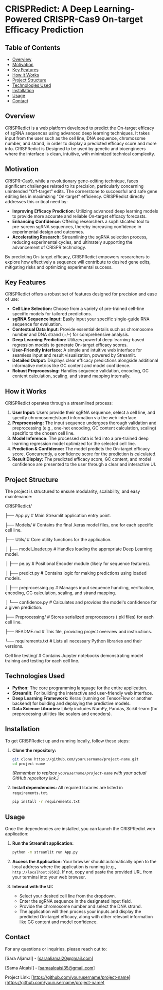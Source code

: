 # CRISPRedict: A Deep Learning-Powered CRISPR-Cas9 On-target Efficacy Prediction

## Table of Contents
- [Overview](#overview)
- [Motivation](#motivation)
- [Key Features](#key-features)
- [How it Works](#how-it-works)
- [Project Structure](#project-structure)
- [Technologies Used](#technologies-used)
- [Installation](#installation)
- [Usage](#usage)
- [Contact](#contact)

## Overview

CRISPRedict is a web platform developed to predict the On-target efficacy of sgRNA sequences using advanced deep learning techniques. It takes input from the user such as the cell line, DNA sequence, chromosome number, and strand, in order to display a predicted efficacy score and more info. CRISPRedict is Designed to be used by genetic and bioengineers where the interface is clean, intuitive, with minimized technical complexity.

## Motivation

CRISPR-Cas9, while a revolutionary gene-editing technique, faces significant challenges related to its precision, particularly concerning unintended "Off-target" edits. The cornerstone to successful and safe gene editing lies in maximizing "On-target" efficiency. CRISPRedict directly addresses this critical need by:

- **Improving Efficacy Prediction:** Utilizing advanced deep learning models to provide more accurate and reliable On-target efficacy forecasts.
- **Enhancing Confidence:** Offering researchers a sophisticated tool to pre-screen sgRNA sequences, thereby increasing confidence in experimental design and outcomes.
- **Accelerating Research:** Streamlining the sgRNA selection process, reducing experimental cycles, and ultimately supporting the advancement of CRISPR technology.

By predicting On-target efficacy, CRISPRedict empowers researchers to explore how effectively a sequence will contribute to desired gene edits, mitigating risks and optimizing experimental success.

## Key Features

CRISPRedict offers a robust set of features designed for precision and ease of use:

-   **Cell Line Selection:** Choose from a variety of pre-trained cell-line specific models for tailored predictions.
-   **sgRNA Sequence Input:** Easily input your specific single-guide RNA sequence for evaluation.
-   **Contextual Data Input:** Provide essential details such as chromosome number and DNA strand (+/-) for comprehensive analysis.
-   **Deep Learning Prediction:** Utilizes powerful deep learning-based regression models to generate On-target efficacy scores.
-   **User-Friendly Interface:** A simple and intuitive web interface for seamless input and result visualization, powered by Streamlit.
-   **Detailed Output:** Displays clear efficacy predictions alongside additional informative metrics like GC content and model confidence.
-   **Robust Preprocessing:** Handles sequence validation, encoding, GC content calculation, scaling, and strand mapping internally.

## How it Works

CRISPRedict operates through a streamlined process:

1.  **User Input:** Users provide their sgRNA sequence, select a cell line, and specify chromosome/strand information via the web interface.
2.  **Preprocessing:** The input sequence undergoes thorough validation and preprocessing (e.g., one-hot encoding, GC content calculation, scaling) specific to the chosen cell line.
3.  **Model Inference:** The processed data is fed into a pre-trained deep learning regression model optimized for the selected cell line.
4.  **Prediction & Confidence:** The model predicts the On-target efficacy score. Concurrently, a confidence score for the prediction is calculated.
5.  **Result Display:** The predicted efficacy score, GC content, and model confidence are presented to the user through a clear and interactive UI.

## Project Structure

The project is structured to ensure modularity, scalability, and easy maintenance:

CRISPRedict/

├── App.py # Main Streamlit application entry point.

├── Models/ # Contains the final .keras model files, one for each specific cell line.

├── Utils/ # Core utility functions for the application.

│ ├── model_loader.py # Handles loading the appropriate Deep Learning model.

│ ├── pe.py # Positional Encoder module (likely for sequence features).

│ ├── predict.py # Contains logic for making predictions using loaded models.

│ ├── preprocessing.py # Manages input sequence handling, verification, encoding, GC calculation, scaling, and strand mapping.

│ └── confidence.py # Calculates and provides the model's confidence for a given prediction.

├── Preprocessing/ # Stores serialized preprocessors (.pkl files) for each cell line.

├── README.md # This file, providing project overview and instructions.

└── requirements.txt # Lists all necessary Python libraries and their versions.

Cell line testing/ # Contains Jupyter notebooks demonstrating model training and testing for each cell line.



## Technologies Used

-   **Python:** The core programming language for the entire application.
-   **Streamlit:** For building the interactive and user-friendly web interface.
-   **Deep Learning Framework:** Keras (running on TensorFlow or another backend) for building and deploying the predictive models.
-   **Data Science Libraries:** Likely includes NumPy, Pandas, Scikit-learn (for preprocessing utilities like scalers and encoders).

## Installation

To get CRISPRedict up and running locally, follow these steps:

1.  **Clone the repository:**
    ```bash
    git clone https://github.com/yourusername/project-name.git
    cd project-name
    ```
    *(Remember to replace `yourusername/project-name` with your actual GitHub repository link.)*

2. **Install dependencies:**
    All required libraries are listed in `requirements.txt`.
    ```bash
    pip install -r requirements.txt
    ```

## Usage

Once the dependencies are installed, you can launch the CRISPRedict web application:


1.  **Run the Streamlit application:**
    ```bash
    python -m streamlit run App.py
    ```
2.  **Access the Application:**
    Your browser should automatically open to the local address where the application is running (e.g., `http://localhost:8501`). If not, copy and paste the provided URL from your terminal into your web browser.

3.  **Interact with the UI:**
    -   Select your desired cell line from the dropdown.
    -   Enter the sgRNA sequence in the designated input field.
    -   Provide the chromosome number and select the DNA strand.
    -   The application will then process your inputs and display the predicted On-target efficacy, along with other relevant information like GC content and model confidence.



## Contact

For any questions or inquiries, please reach out to:

[Sara Aljamal] - [saraaljamal20@gmail.com]

[Sama Alqaisi] - [samaalqaisi35@gmail.com]


Project Link: [https://github.com/yourusername/project-name](https://github.com/yourusername/project-name)

